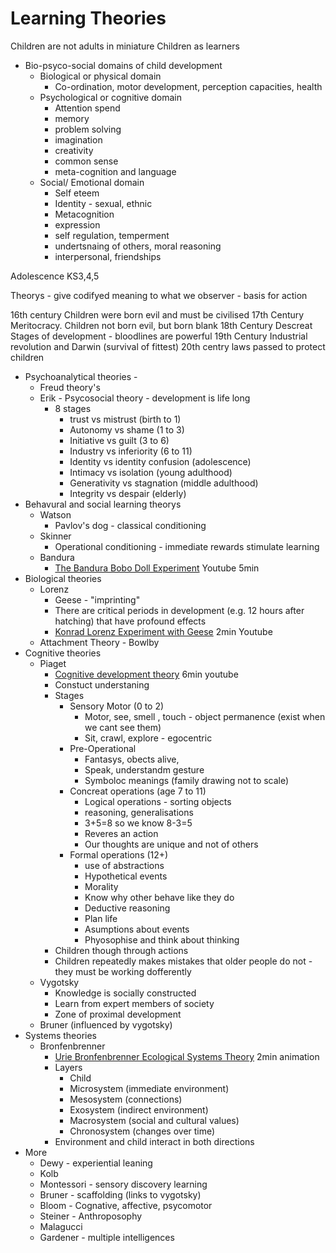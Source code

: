 Learning Theories
=================

Children are not adults in miniature
Children as learners
* Bio-psyco-social domains of child development
    * Biological or physical domain
        * Co-ordination, motor development, perception capacities, health
    * Psychological or cognitive domain
        * Attention spend
        * memory
        * problem solving
        * imagination
        * creativity
        * common sense
        * meta-cognition and language
    * Social/ Emotional domain
        * Self eteem
        * Identity - sexual, ethnic
        * Metacognition
        * expression
        * self regulation, temperment
        * undertsnaing of others, moral reasoning
        * interpersonal, friendships

Adolescence KS3,4,5

Theorys - give codifyed meaning to what we observer - basis for action

16th century
Children were born evil and must be civilised
17th Century
Meritocracy. Children not born evil, but born blank
18th Century
Descreat Stages of development - bloodlines are powerful
19th Century
Industrial revolution and Darwin (survival of fittest)
20th centry
laws passed to protect children


* Psychoanalytical theories - 
    * Freud theory's
    * Erik - Psycosocial theory - development is life long
        * 8 stages
            * trust vs mistrust (birth to 1)
            * Autonomy vs shame (1 to 3)
            * Initiative vs guilt (3 to 6)
            * Industry vs inferiority (6 to 11)
            * Identity vs identity confusion (adolescence)
            * Intimacy vs isolation (young adulthood)
            * Generativity vs stagnation (middle adulthood)
            * Integrity vs despair (elderly)
* Behavural and social learning theorys
    * Watson
        * Pavlov's dog - classical conditioning
    * Skinner
        * Operational conditioning - immediate rewards stimulate learning
    * Bandura
        * [The Bandura Bobo Doll Experiment](https://www.youtube.com/watch?v=Eqxjc4IUDyY) Youtube 5min
* Biological theories
    * Lorenz
        * Geese - "imprinting"
        * There are critical periods in development (e.g. 12 hours after hatching) that have profound effects
        * [Konrad Lorenz Experiment with Geese](https://www.youtube.com/watch?v=10QU_q8kDBA&) 2min Youtube
    * Attachment Theory - Bowlby
* Cognitive theories
    * Piaget
        * [Cognitive development theory](https://www.youtube.com/watch?v=IhcgYgx7aAA) 6min youtube
        * Constuct understaning
        * Stages
            * Sensory Motor (0 to 2) 
                * Motor, see, smell , touch - object permanence (exist when we cant see them)
                * Sit, crawl, explore - egocentric
            * Pre-Operational
                * Fantasys, obects alive,
                * Speak, understandm gesture
                * Symboloc meanings (family drawing not to scale)
            * Concreat operations (age 7 to 11)
                * Logical operations - sorting objects
                * reasoning, generalisations
                * 3+5=8 so we know 8-3=5
                * Reveres an action
                * Our thoughts are unique and not of others
            * Formal operations (12+)
                * use of abstractions
                * Hypothetical events
                * Morality
                * Know why other behave like they do
                * Deductive reasoning
                * Plan life
                * Asumptions about events
                * Phyosophise and think about thinking
        * Children though through actions
        * Children repeatedly makes mistakes that older people do not - they must be working dofferently
    * Vygotsky
        * Knowledge is socially constructed
        * Learn from expert members of society
        * Zone of proximal development
    * Bruner (influenced by vygotsky)
* Systems theories
    * Bronfenbrenner
        * [Urie Bronfenbrenner Ecological Systems Theory](https://www.youtube.com/watch?v=J4OQQYyA--E) 2min animation
        * Layers
            * Child
            * Microsystem (immediate environment)
            * Mesosystem (connections)
            * Exosystem (indirect environment)
            * Macrosystem (social and cultural values)
            * Chronosystem (changes over time)
        * Environment and child interact in both directions
* More
    * Dewy - experiential leaning
    * Kolb
    * Montessori - sensory discovery learning
    * Bruner - scaffolding (links to vygotsky)
    * Bloom - Cognative, affective, psycomotor
    * Steiner - Anthroposophy
    * Malagucci
    * Gardener - multiple intelligences

